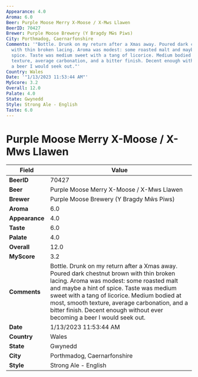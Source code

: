 ```yaml
---
Appearance: 4.0
Aroma: 6.0
Beer: Purple Moose Merry X-Moose / X-Mws Llawen
BeerID: 70427
Brewer: Purple Moose Brewery (Y Bragdy Mŵs Piws)
City: Porthmadog, Caernarfonshire
Comments: '"Bottle. Drunk on my return after a Xmas away. Poured dark chestnut brown
  with thin broken lacing. Aroma was modest: some roasted malt and maybe a hint of
  spice. Taste was medium sweet with a tang of licorice. Medium bodied at most, smooth
  texture, average carbonation, and a bitter finish. Decent enough without ever becoming
  a beer I would seek out."'
Country: Wales
Date: '"1/13/2023 11:53:44 AM"'
MyScore: 3.2
Overall: 12.0
Palate: 4.0
State: Gwynedd
Style: Strong Ale - English
Taste: 6.0
---
```


# Purple Moose Merry X-Moose / X-Mws Llawen

| Field         | Value |
|---------------|-------|
| **BeerID** | 70427 |
| **Beer** | Purple Moose Merry X-Moose / X-Mws Llawen |
| **Brewer** | Purple Moose Brewery (Y Bragdy Mŵs Piws) |
| **Aroma** | 6.0 |
| **Appearance** | 4.0 |
| **Taste** | 6.0 |
| **Palate** | 4.0 |
| **Overall** | 12.0 |
| **MyScore** | 3.2 |
| **Comments** | Bottle. Drunk on my return after a Xmas away. Poured dark chestnut brown with thin broken lacing. Aroma was modest: some roasted malt and maybe a hint of spice. Taste was medium sweet with a tang of licorice. Medium bodied at most, smooth texture, average carbonation, and a bitter finish. Decent enough without ever becoming a beer I would seek out. |
| **Date** | 1/13/2023 11:53:44 AM |
| **Country** | Wales |
| **State** | Gwynedd |
| **City** | Porthmadog, Caernarfonshire |
| **Style** | Strong Ale - English |
